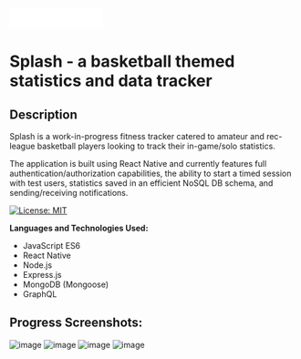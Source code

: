 ![splash logo](./assets/images/logo.png)
# Splash - a basketball themed statistics and data tracker
## Description

Splash is a work-in-progress fitness tracker catered to amateur and rec-league basketball players looking to track their in-game/solo statistics.
<br />

The application is built using React Native and currently features full authentication/authorization capabilities, the ability to start a timed session with test users, statistics saved in an efficient NoSQL DB schema, and sending/receiving notifications.

[![License: MIT](https://img.shields.io/badge/License-MIT-yellow.svg)](https://opensource.org/licenses/MIT)

**Languages and Technologies Used:** 
- JavaScript ES6
- React Native
- Node.js
- Express.js
- MongoDB (Mongoose)
- GraphQL


## Progress Screenshots:

![image](https://github.com/TaimurHasan/splash-prototype/assets/98566946/e3e526d0-73df-4f2e-af0c-d694269587b4)
![image](https://github.com/TaimurHasan/splash-prototype/assets/98566946/94ed4739-d4f4-42b8-8f7c-d54b88e5bc06)
![image](https://github.com/TaimurHasan/splash-prototype/assets/98566946/49b8a2bd-0522-4b65-af70-ece32f4e49d7)
![image](https://github.com/TaimurHasan/splash-prototype/assets/98566946/f43b7095-7e97-4f2b-83b8-a14a25bc69ce)

